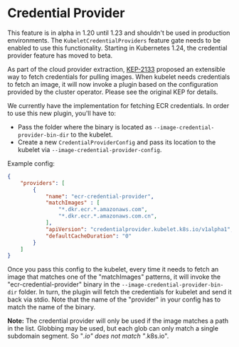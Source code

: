 # Credential Provider

This feature is in alpha in 1.20 until 1.23 and shouldn't be used in production environments.
The `KubeletCredentialProviders` feature gate needs to be enabled to use this functionality.
Starting in Kubernetes 1.24, the credential provider feature has moved to beta.

As part of the cloud provider extraction, [KEP-2133](https://github.com/kubernetes/enhancements/pull/2151) proposed an extensible way to fetch credentials for pulling images. When kubelet needs credentials to fetch an image, it will now invoke a plugin based on the configuration provided by the cluster operator. Please see the original KEP for details.

We currently have the implementation for fetching ECR credentials. In order to use this new plugin, you'll have to:

- Pass the folder where the binary is located as `--image-credential-provider-bin-dir` to the kubelet.
- Create a new `CredentialProviderConfig` and pass its location to the kubelet via `--image-credential-provider-config`.

Example config:

```json
{
    "providers": [
        {
            "name": "ecr-credential-provider",
            "matchImages" : [
                "*.dkr.ecr.*.amazonaws.com",
                "*.dkr.ecr.*.amazonaws.com.cn",
            ],
            "apiVersion": "credentialprovider.kubelet.k8s.io/v1alpha1",
            "defaultCacheDuration": "0"
        }
    ]
}
```

Once you pass this config to the kubelet, every time it needs to fetch an image that matches one of the "matchImages" patterns, it will invoke the "ecr-credential-provider" binary in the `--image-credential-provider-bin-dir` folder. In turn, the plugin will fetch the credentials for kubelet and send it back via stdio. Note that the name of the "provider" in your config has to match the name of the binary.

**Note:** The credential provider will only be used if the image matches a path
in the list.
Globbing may be used, but each glob can only match a single subdomain segment.
So "*.io" does not match "*.k8s.io".
